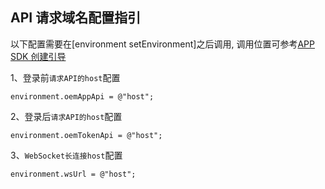 ## API 请求域名配置指引

以下配置需要在[environment setEnvironment]之后调用, 调用位置可参考[APP SDK 创建引导](https://github.com/tencentyun/iot-link-ios/blob/master/doc/SDK开发/APP%20SDK创建引导.md)

1、登录前`请求API的host`配置
```
environment.oemAppApi = @"host";
```

2、登录后`请求API的host`配置
```
environment.oemTokenApi = @"host";
```

3、`WebSocket长连接host`配置
```
environment.wsUrl = @"host";
```